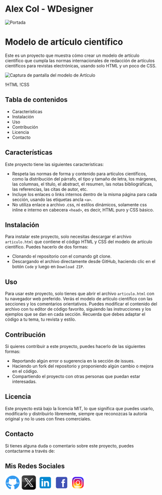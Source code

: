 # Alex Col - WDesigner

![Portada](https://github.com/wdesigner-co/wdesigner-co/blob/main/img/20231015_1357122.gif)


# Modelo de artículo científico

Este es un proyecto que muestra cómo crear un modelo de artículo científico que cumpla las normas internacionales de redacción de artículos científicos para revistas electrónicas, usando solo HTML y un poco de CSS.

![Captura de pantalla del modelo de Artículo](https://github.com/wdesigner-co/practicas/blob/main/Modelo%20de%20Art%C3%ADculo/Screenshot_2023-12-16-12-46-23-858-edit_io.spck.jpg)

!HTML
!CSS

## Tabla de contenidos

- Características
- Instalación
- Uso
- Contribución
- Licencia
- Contacto

## Características

Este proyecto tiene las siguientes características:

- Respeta las normas de forma y contenido para artículos científicos, como la distribución del párrafo, el tipo y tamaño de letra, los márgenes, las columnas, el título, el abstract, el resumen, las notas bibliográficas, las referencias, las citas de autor, etc.
- Incluye los enlaces o links internos dentro de la misma página para cada sección, usando las etiquetas ancla `<a>`.
- No utiliza enlace a archivo .css, ni estilos dinámicos, solamente css inline e interno en cabecera `<head>`, es decir, HTML puro y CSS básico.

## Instalación

Para instalar este proyecto, solo necesitas descargar el archivo `articulo.html` que contiene el código HTML y CSS del modelo de artículo científico. Puedes hacerlo de dos formas:

- Clonando el repositorio con el comando git clone.
- Descargando el archivo directamente desde GitHub, haciendo clic en el botón `Code` y luego en `Download ZIP`.

## Uso

Para usar este proyecto, solo tienes que abrir el archivo `articulo.html` con tu navegador web preferido. Verás el modelo de artículo científico con las secciones y los comentarios orientativos. Puedes modificar el contenido del archivo con tu editor de código favorito, siguiendo las instrucciones y los ejemplos que se dan en cada sección. Recuerda que debes adaptar el código a tu tema, tu revista y estilo.

## Contribución

Si quieres contribuir a este proyecto, puedes hacerlo de las siguientes formas:

- Reportando algún error o sugerencia en la sección de issues.
- Haciendo un fork del repositorio y proponiendo algún cambio o mejora en el código.
- Compartiendo el proyecto con otras personas que puedan estar interesadas.

## Licencia

Este proyecto está bajo la licencia MIT, lo que significa que puedes usarlo, modificarlo y distribuirlo libremente, siempre que reconozcas la autoría original y no lo uses con fines comerciales.

## Contacto

Si tienes alguna duda o comentario sobre este proyecto, puedes contactarme a través de:

## Mis Redes Sociales

[![GitHub](https://github.com/wdesigner-co/wdesigner-co/blob/main/img/Github_blue.png)](https://github.com/wdesigner-co)
[![Twitter](https://github.com/wdesigner-co/wdesigner-co/blob/main/img/logoX.png)](https://x.com/WDesigner_co)
[![LinkedIn](https://github.com/wdesigner-co/wdesigner-co/blob/main/img/linkedin.png)](https://www.linkedin.com/in/alejandro-villanueva-d)
[![Facebook](https://github.com/wdesigner-co/wdesigner-co/blob/main/img/facebook.png)](https://www.facebook.com/wdesigner.co)
[![Instagram](https://github.com/wdesigner-co/wdesigner-co/blob/main/img/instagram.png)](https://instagram.com/wdesigner.co)
